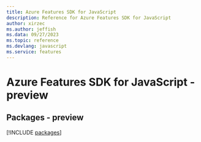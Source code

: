 ```yaml
---
title: Azure Features SDK for JavaScript
description: Reference for Azure Features SDK for JavaScript
author: xirzec
ms.author: jeffish
ms.data: 09/27/2023
ms.topic: reference
ms.devlang: javascript
ms.service: features
---
```

# Azure Features SDK for JavaScript - preview
## Packages - preview
[!INCLUDE [packages](features-index.md)]